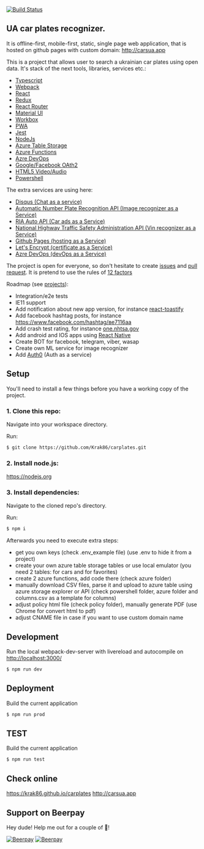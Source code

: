 [![Build Status](https://dev.azure.com/krak86/CarsuaDevOps/_apis/build/status/Krak86.carplates?branchName=master)](https://dev.azure.com/krak86/CarsuaDevOps/_build/latest?definitionId=1&branchName=master)

## UA car plates recognizer.

It is offline-first, mobile-first, static, single page web application, that is hosted on github pages with custom domain: http://carsua.app

This is a project that allows user to search a ukrainian car plates using open data. It's stack of the next tools, libraries, services etc.:

* [Typescript](https://www.typescriptlang.org/)
* [Webpack](https://webpack.js.org/)
* [React](https://reactjs.org/)
* [Redux](https://redux.js.org/)
* [React Router](https://reacttraining.com/react-router/web/guides/quick-start)
* [Material UI](https://material-ui.com/)
* [Workbox](https://developers.google.com/web/tools/workbox)
* [PWA](https://developers.google.com/web/progressive-web-apps)
* [Jest](https://jestjs.io/)
* [NodeJs](https://nodejs.org/)
* [Azure Table Storage](https://azure.microsoft.com/en-us/services/storage/tables/)
* [Azure Functions](https://azure.microsoft.com/en-us/services/functions/)
* [Azre DevOps](https://azure.microsoft.com/en-us/services/devops/)
* [Google/Facebook OAth2](https://oauth.net/2/)
* [HTML5 Video/Audio](https://developer.mozilla.org/en-US/docs/Learn/HTML/Multimedia_and_embedding/Video_and_audio_content)
* [Powershell](https://docs.microsoft.com/en-us/powershell/scripting/overview?view=powershell-6)

The extra services are using here:
* [Disqus (Chat as a service)](https://disqus.com/)
* [Automatic Number Plate Recognition API (Image recognizer as a Service)](https://platerecognizer.com/)
* [RIA Auto API (Car ads as a Service)](https://developers.ria.com/)
* [National Highway Traffic Safety Administration API (Vin recognizer as a Service)](https://vpic.nhtsa.dot.gov/api/vehicles/decodevin)
* [Github Pages (hosting as a Service)](https://pages.github.com/)
* [Let's Encrypt (certificate as a Service)](https://letsencrypt.org/)
* [Azre DevOps (devOps as a Service)](https://azure.microsoft.com/en-us/services/devops/)

The project is open for everyone, so don't hesitate to create [issues](https://github.com/Krak86/carplates/issues) and [pull request](https://github.com/Krak86/carplates/pulls).
It is pretend to use the rules of [12 factors](https://12factor.net)

Roadmap (see [projects](https://github.com/Krak86/carplates/projects)):
* Integration/e2e tests
* IE11 support
* Add notification about new app version, for instance [react-toastify](https://github.com/fkhadra/react-toastify)
* Add facebook hashtag posts, for instance https://www.facebook.com/hashtag/ве7116аа
* Add crash test rating, for instance [one.nhtsa.gov](https://one.nhtsa.gov/webapi/api/SafetyRatings/modelyear/2016/make/VOLKSWAGEN/model/JETTA?format=json)
* Add android and IOS apps using [React Native](https://facebook.github.io/react-native/)
* Create BOT for facebook, telegram, viber, wasap
* Create own ML service for image recognizer
* Add [Auth0](https://auth0.com/) (Auth as a service)

## Setup
You'll need to install a few things before you have a working copy of the project.

### 1. Clone this repo:
Navigate into your workspace directory.

Run:
```sh
$ git clone https://github.com/Krak86/carplates.git
```
### 2. Install node.js:
https://nodejs.org

### 3. Install dependencies:
Navigate to the cloned repo's directory.

Run:
```sh
$ npm i
```

Afterwards you need to execute extra steps:

* get you own keys (check .env_example file) (use .env to hide it from a project)
* create your own azure table storage tables or use local emulator (you need 2 tables: for cars and for favorites)
* create 2 azure functions, add code there (check azure folder)
* manually download CSV files, parse it and upload to azure table using azure storage explorer or API (check powershell folder, azure folder and columns.csv as a template for columns)
* adjust policy html file (check policy folder), manually generate PDF (use Chrome for convert html to pdf)
* adjust CNAME file in case if you want to use custom domain name

## Development
Run the local webpack-dev-server with livereload and autocompile on [http://localhost:3000/](http://localhost:3000/)
```sh
$ npm run dev
```
## Deployment
Build the current application
```sh
$ npm run prod
```
## TEST
Build the current application
```sh
$ npm run test
```
## Check online
https://krak86.github.io/carplates
http://carsua.app

## Support on Beerpay
Hey dude! Help me out for a couple of :beers:!

[![Beerpay](https://beerpay.io/Krak86/carplates/badge.svg?style=beer-square)](https://beerpay.io/Krak86/carplates)  [![Beerpay](https://beerpay.io/Krak86/carplates/make-wish.svg?style=flat-square)](https://beerpay.io/Krak86/carplates?focus=wish)